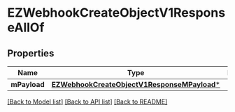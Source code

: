 # EZWebhookCreateObjectV1ResponseAllOf

## Properties
Name | Type | Description | Notes
------------ | ------------- | ------------- | -------------
**mPayload** | [**EZWebhookCreateObjectV1ResponseMPayload***](EZWebhookCreateObjectV1ResponseMPayload.md) |  | 

[[Back to Model list]](../README.md#documentation-for-models) [[Back to API list]](../README.md#documentation-for-api-endpoints) [[Back to README]](../README.md)


